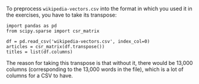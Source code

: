 To preprocess `wikipedia-vectors.csv` into the format in which you used it in the exercises, you have to take its transpose:

```{python}
import pandas as pd
from scipy.sparse import csr_matrix

df = pd.read_csv('wikipedia-vectors.csv', index_col=0)
articles = csr_matrix(df.transpose())
titles = list(df.columns)
```

The reason for taking this transpose is that without it, there would be 13,000 columns (corresponding to the 13,000 words in the file), which is a lot of columns for a CSV to have.
